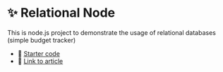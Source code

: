 # ✨ Relational Node

This is node.js project to demonstrate the usage of relational databases  (simple budget tracker)

- 🔦 [Starter code](https://github.com/giridhar7632/relational-node/tree/starter)
- 📝 [Link to article]()
